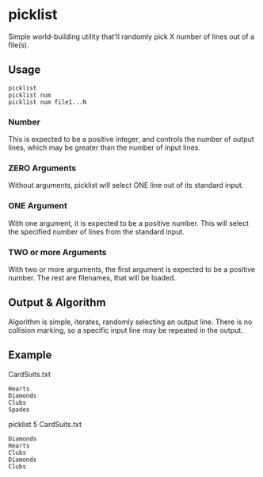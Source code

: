 # picklist

Simple world-building utility that'll randomly pick X number of lines out of a file(s).   


## Usage

    picklist
    picklist num
    picklist num file1...N
    
### Number 

This is expected to be a positive integer, and controls the number of output lines, which may be greater than the number of input lines.

### ZERO Arguments

Without arguments, picklist will select ONE line out of its standard input.  

### ONE Argument

With one argument, it is expected to be a positive number.  This will select the specified number of lines from the standard input.

### TWO or more Arguments

With two or more arguments, the first argument is expected to be a positive number.  The rest are filenames, that will be loaded.

## Output & Algorithm

Algorithm is simple, iterates, randomly selecting an output line.  There is no collision marking, so a specific input line may be repeated in the output.

## Example

CardSuits.txt

    Hearts
    Diamonds
    Clubs
    Spades
    
picklist 5 CardSuits.txt

    Diamonds
    Hearts
    Clubs
    Diamonds
    Clubs


